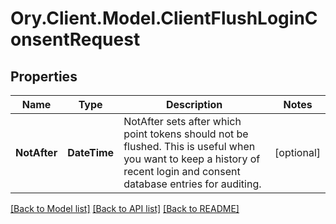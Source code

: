 # Ory.Client.Model.ClientFlushLoginConsentRequest

## Properties

Name | Type | Description | Notes
------------ | ------------- | ------------- | -------------
**NotAfter** | **DateTime** | NotAfter sets after which point tokens should not be flushed. This is useful when you want to keep a history of recent login and consent database entries for auditing. | [optional] 

[[Back to Model list]](../README.md#documentation-for-models) [[Back to API list]](../README.md#documentation-for-api-endpoints) [[Back to README]](../README.md)

